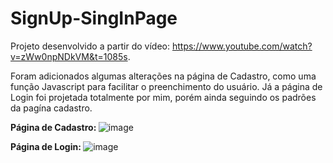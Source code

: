 # SignUp-SingInPage

Projeto desenvolvido a partir do vídeo: https://www.youtube.com/watch?v=zWw0npNDkVM&t=1085s. 

Foram adicionados algumas alterações na página de Cadastro, como uma função Javascript para facilitar o preenchimento do usuário. Já a página de Login foi projetada totalmente por mim, porém ainda seguindo os padrões da pagína cadastro.

<b> Página de Cadastro: </b>
![image](https://user-images.githubusercontent.com/105525498/177016247-7792ed3d-fa5e-489d-9901-4b78041983c9.png)

<b> Página de Login: </b>
![image](https://user-images.githubusercontent.com/105525498/177016259-1061a886-ade4-459b-9b7e-4483e2966daa.png)

